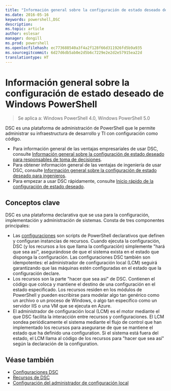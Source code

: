 ```yaml
---
title: "Información general sobre la configuración de estado deseado de Windows PowerShell"
ms.date: 2016-05-16
keywords: powershell,DSC
description: 
ms.topic: article
author: eslesar
manager: dongill
ms.prod: powershell
ms.openlocfilehash: ec773688540a3f4a2f128f66d311926fd5b9a935
ms.sourcegitcommit: 6d27d6db5ab0e2d5b6c7229e2e2d2e57915ea22d
translationtype: HT
---
```

# <a name="windows-powershell-desired-state-configuration-overview"></a>Información general sobre la configuración de estado deseado de Windows PowerShell 

> Se aplica a: Windows PowerShell 4.0, Windows PowerShell 5.0

DSC es una plataforma de administración de PowerShell que le permite administrar su infraestructura de desarrollo y TI con configuración como código.

- Para información general de las ventajas empresariales de usar DSC, consulte [Información general sobre la configuración de estado deseado para responsables de toma de decisiones](decisionMaker.md).
- Para obtener información general de las ventajas de ingeniería de usar DSC, consulte [Información general sobre la configuración de estado deseado para ingenieros](DscForEngineers.md).
- Para empezar a usar DSC rápidamente, consulte [Inicio rápido de la configuración de estado deseado](quickStart.md).

## <a name="key-concepts"></a>Conceptos clave

DSC es una plataforma declarativa que se usa para la configuración, implementación y administración de sistemas. Consta de tres componentes principales:

- Las [configuraciones](configurations.md) son scripts de PowerShell declarativos que definen y configuran instancias de recursos.
    Cuando ejecuta la configuración, DSC (y los recursos a los que llama la configuración) simplemente "hará que sea así", asegurándose de que el sistema exista en el estado que disponga la configuración. 
    Las configuraciones DSC también son idempotentes: el administrador de configuración local (LCM) seguirá garantizando que las máquinas estén configuradas en el estado que la configuración declare.
- Los recursos son la parte "hacer que sea así" de DSC. Contienen el código que coloca y mantiene el destino de una configuración en el estado especificado. 
    Los recursos residen en los módulos de PowerShell y pueden escribirse para modelar algo tan genérico como un archivo o un proceso de Windows, o algo tan específico como un servidor IIS o una VM que se ejecuta en Azure.
- El administrador de configuración local (LCM) es el motor mediante el que DSC facilita la interacción entre recursos y configuraciones. 
    El LCM sondea periódicamente el sistema mediante el flujo de control que han implementado los recursos para asegurarse de que se mantiene el estado que ha definido una configuration. 
    Si el sistema está fuera del estado, el LCM llama al código de los recursos para "hacer que sea así" según la declaración de la configuration. 

## <a name="see-also"></a>Véase también

- [Configuraciones DSC](configurations.md)
- [Recursos de DSC](resources.md)
- [Configuración del administrador de configuración local](metaConfig.md)

